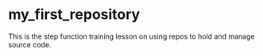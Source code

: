 # my_first_repository
This is the step function training lesson on using repos to hold and manage source code.
